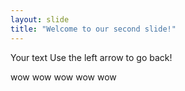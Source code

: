 ```yaml
---
layout: slide
title: "Welcome to our second slide!"
---
```

Your text
Use the left arrow to go back!

wow
wow
wow
wow
wow
